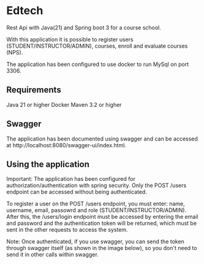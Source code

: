 # Edtech
Rest Api with Java(21) and Spring boot 3 for a course school.

With this application it is possible to register users (STUDENT/INSTRUCTOR/ADMIN), courses, enroll and evaluate courses (NPS). 

The application has been configured to use docker to run MySql on port 3306.

## Requirements
Java 21 or higher
Docker
Maven 3.2 or higher

## Swagger
The application has been documented using swagger and can be accessed at http://localhost:8080/swagger-ui/index.html.

## Using the application
Important: The application has been configured for authorization/authentication with spring security. 
Only the POST /users endpoint can be accessed without being authenticated. 

To register a user on the POST /users endpoint, you must enter: name, username, email, passowrd and role (STUDENT/INSTRUCTOR/ADMIN). After this, the /users/login endpoint must be accessed by entering the email and password and the authentication token will be returned, which must be sent in the other requests to access the system. 

Note: Once authenticated, if you use swagger, you can send the token through swagger itself (as shown in the image below), so you don't need to send it in other calls within swagger.
